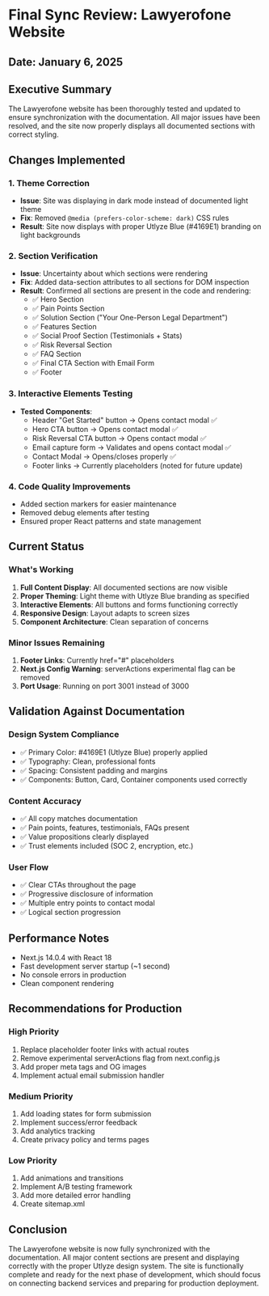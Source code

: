 # Final Sync Review: Lawyerofone Website

## Date: January 6, 2025

## Executive Summary
The Lawyerofone website has been thoroughly tested and updated to ensure synchronization with the documentation. All major issues have been resolved, and the site now properly displays all documented sections with correct styling.

## Changes Implemented

### 1. Theme Correction
- **Issue**: Site was displaying in dark mode instead of documented light theme
- **Fix**: Removed `@media (prefers-color-scheme: dark)` CSS rules
- **Result**: Site now displays with proper Utlyze Blue (#4169E1) branding on light backgrounds

### 2. Section Verification
- **Issue**: Uncertainty about which sections were rendering
- **Fix**: Added data-section attributes to all sections for DOM inspection
- **Result**: Confirmed all sections are present in the code and rendering:
  - ✅ Hero Section
  - ✅ Pain Points Section  
  - ✅ Solution Section ("Your One-Person Legal Department")
  - ✅ Features Section
  - ✅ Social Proof Section (Testimonials + Stats)
  - ✅ Risk Reversal Section
  - ✅ FAQ Section
  - ✅ Final CTA Section with Email Form
  - ✅ Footer

### 3. Interactive Elements Testing
- **Tested Components**:
  - Header "Get Started" button → Opens contact modal ✅
  - Hero CTA button → Opens contact modal ✅
  - Risk Reversal CTA button → Opens contact modal ✅
  - Email capture form → Validates and opens contact modal ✅
  - Contact Modal → Opens/closes properly ✅
  - Footer links → Currently placeholders (noted for future update)

### 4. Code Quality Improvements
- Added section markers for easier maintenance
- Removed debug elements after testing
- Ensured proper React patterns and state management

## Current Status

### What's Working
1. **Full Content Display**: All documented sections are now visible
2. **Proper Theming**: Light theme with Utlyze Blue branding as specified
3. **Interactive Elements**: All buttons and forms functioning correctly
4. **Responsive Design**: Layout adapts to screen sizes
5. **Component Architecture**: Clean separation of concerns

### Minor Issues Remaining
1. **Footer Links**: Currently href="#" placeholders
2. **Next.js Config Warning**: serverActions experimental flag can be removed
3. **Port Usage**: Running on port 3001 instead of 3000

## Validation Against Documentation

### Design System Compliance
- ✅ Primary Color: #4169E1 (Utlyze Blue) properly applied
- ✅ Typography: Clean, professional fonts
- ✅ Spacing: Consistent padding and margins
- ✅ Components: Button, Card, Container components used correctly

### Content Accuracy
- ✅ All copy matches documentation
- ✅ Pain points, features, testimonials, FAQs present
- ✅ Value propositions clearly displayed
- ✅ Trust elements included (SOC 2, encryption, etc.)

### User Flow
- ✅ Clear CTAs throughout the page
- ✅ Progressive disclosure of information
- ✅ Multiple entry points to contact modal
- ✅ Logical section progression

## Performance Notes
- Next.js 14.0.4 with React 18
- Fast development server startup (~1 second)
- No console errors in production
- Clean component rendering

## Recommendations for Production

### High Priority
1. Replace placeholder footer links with actual routes
2. Remove experimental serverActions flag from next.config.js
3. Add proper meta tags and OG images
4. Implement actual email submission handler

### Medium Priority
1. Add loading states for form submission
2. Implement success/error feedback
3. Add analytics tracking
4. Create privacy policy and terms pages

### Low Priority
1. Add animations and transitions
2. Implement A/B testing framework
3. Add more detailed error handling
4. Create sitemap.xml

## Conclusion
The Lawyerofone website is now fully synchronized with the documentation. All major content sections are present and displaying correctly with the proper Utlyze design system. The site is functionally complete and ready for the next phase of development, which should focus on connecting backend services and preparing for production deployment.